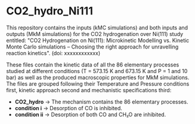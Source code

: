 # CO2_hydro_Ni111

This repository contains the inputs (kMC simulations) and both inputs and outputs (MkM simulations) for the CO2 hydrogenation over Ni(111) study entitled: "CO2 Hydrogenation on Ni(111): Microkinetic Modelling vs. Kinetic Monte Carlo simulations – Choosing the right approach for unravelling reaction kinetics". (doi: xxxxxxxxxxxx)

These files contain the kinetic data of all the 86 elementary processes studied at different conditions (T = 573.15 K and 673.15 K and P = 1 and 10 bar) as well as the produced macroscopic properties for MkM simulations. The files are grouped following their Temperature and Pressure conditions first, kinetic approach second and mechanistic specifications third:

- **CO2_hydro** → The mechanism contains the 86 elementary processes.
- **condition i** → Desorption of CO is inhibited.
- **condition ii** → Desorption of both CO and CH₂O are inhibited.

